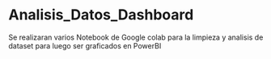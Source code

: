 # Analisis_Datos_Dashboard
Se realizaran varios Notebook de Google colab para la limpieza y analisis de dataset para luego ser graficados en PowerBI

